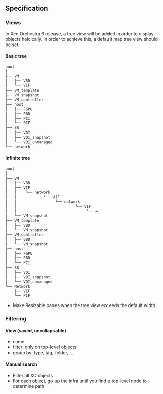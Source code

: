 ## Specification

### Views

In Xen Orchestra 6 release, a tree view will be added in order to display objects heicically.
In order to achieve this, a default map tree view should be set.

#### Basic tree 
```bash
pool
│
├── VM
│   ├── VBD
│   └── VIF
├── VM_template
├── VM_snapshot
├── VM_controller
├── host
│   ├── FGPU
│   ├── PBD
│   ├── PCI
│   └── PIF
├── SR
│   ├── VDI
│   ├── VDI_snapshot
│   └── VDI_unmanaged
└── network
```

#### Infinite tree

```bash
pool
│
├── VM
│   ├── VBD
│   ├── VIF
│   │    └── network
│   │            └── VIF
│   │                 └── network
│   │                          └── VIF
│   │                               └── ∞
│   └── VM_snapshot
├── VM_template
│   ├── VBD
│   └── VM_snapshot
├── VM_controller
│   ├── VBD
│   └── VM_snapshot
├── host
│   ├── FGPU
│   ├── PBD
│   └── PCI
├── SR
│   ├── VDI
│   ├── VDI_snapshot
│   └── VDI_unmanaged
└── Network
    ├── VIF
    └── PIF
```

- Make Resizable panes when the tree view exceeds the default width  

### Filtering

#### View (saved, uncollapsable)
- name
- filter: only on top-level objects
- group by: type, tag, folder, ...

#### Manual search
- Filter all XO objects
- For each object, go up the infra until you find a top-level node to determine path
